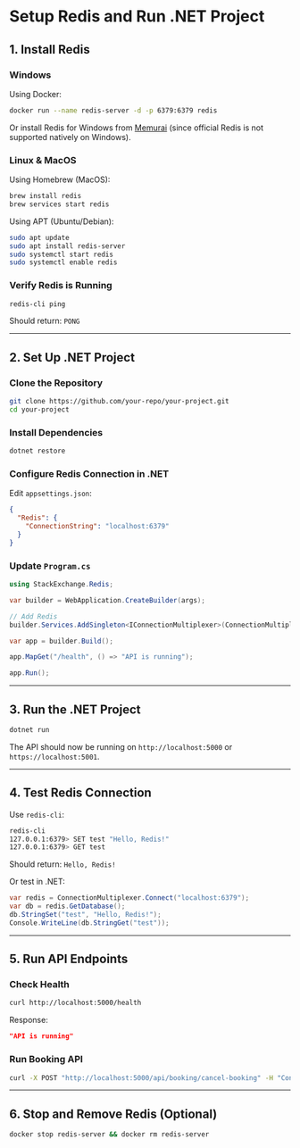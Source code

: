 # Setup Redis and Run .NET Project

## **1. Install Redis**

### **Windows**
Using Docker:
```sh
docker run --name redis-server -d -p 6379:6379 redis
```
Or install Redis for Windows from [Memurai](https://www.memurai.com/) (since official Redis is not supported natively on Windows).

### **Linux & MacOS**
Using Homebrew (MacOS):
```sh
brew install redis
brew services start redis
```

Using APT (Ubuntu/Debian):
```sh
sudo apt update
sudo apt install redis-server
sudo systemctl start redis
sudo systemctl enable redis
```

### **Verify Redis is Running**
```sh
redis-cli ping
```
Should return: `PONG`

---

## **2. Set Up .NET Project**

### **Clone the Repository**
```sh
git clone https://github.com/your-repo/your-project.git
cd your-project
```

### **Install Dependencies**
```sh
dotnet restore
```

### **Configure Redis Connection in .NET**
Edit `appsettings.json`:
```json
{
  "Redis": {
    "ConnectionString": "localhost:6379"
  }
}
```

### **Update `Program.cs`**
```csharp
using StackExchange.Redis;

var builder = WebApplication.CreateBuilder(args);

// Add Redis
builder.Services.AddSingleton<IConnectionMultiplexer>(ConnectionMultiplexer.Connect(builder.Configuration["Redis:ConnectionString"]));

var app = builder.Build();

app.MapGet("/health", () => "API is running");

app.Run();
```

---

## **3. Run the .NET Project**
```sh
dotnet run
```

The API should now be running on `http://localhost:5000` or `https://localhost:5001`.

---

## **4. Test Redis Connection**
Use `redis-cli`:
```sh
redis-cli
127.0.0.1:6379> SET test "Hello, Redis!"
127.0.0.1:6379> GET test
```
Should return: `Hello, Redis!`

Or test in .NET:
```csharp
var redis = ConnectionMultiplexer.Connect("localhost:6379");
var db = redis.GetDatabase();
db.StringSet("test", "Hello, Redis!");
Console.WriteLine(db.StringGet("test"));
```

---

## **5. Run API Endpoints**
### **Check Health**
```sh
curl http://localhost:5000/health
```
Response:
```json
"API is running"
```

### **Run Booking API**
```sh
curl -X POST "http://localhost:5000/api/booking/cancel-booking" -H "Content-Type: application/json" -d '{"roomId": "A101", "date": "2024-01-01", "checkIn": "13:00", "checkOut": "15:00"}'
```

---

## **6. Stop and Remove Redis (Optional)**
```sh
docker stop redis-server && docker rm redis-server
```

